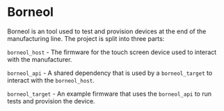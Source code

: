 # Borneol

Borneol is an tool used to test and provision devices at the end of the
manufacturing line. The project is split into three parts:

`borneol_host` - The firmware for the touch screen device used to interact with
the manufacturer.

`borneol_api` - A shared dependency that is used by a `borneol_target` to
interact with the `borneol_host`.

`borneol_target` - An example firmware that uses the `borneol_api` to run
tests and provision the device.
